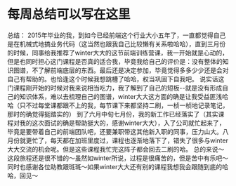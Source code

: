 # 每周总结可以写在这里
总结：
2015年毕业的我，到如今已经前端这个行业大小五年了，一直都觉得自己是在机械式地搞业务代码（这当然也跟我自己比较懒有关系啦哈哈），直到三月份的时候，同事给我推荐了winter大大的这节前端训练营课，我一开始就是心动的，但是也同时担心这门课程是否真的适合我，毕竟我给自己的评价是：没有整体的知识图谱，不了解前端底层的东西。最后还是决定参加，毕竟觉得多多少少还是会对自己有帮助的。也恰逢这个时候我想跳槽了哈哈，权当巩固下自我吧。
说实话这门课程刚开始的时候对我来说相当吃力，我了解到了自己的短板--就是没有形成自己的知识体系，难以去梳理自己的图谱，winter大大这方面的确是让我受益匪浅哈哈（只不过每堂课都跟不上的我，每节课下来都坚持二刷，一桢一桢地记录笔记，那时的确觉得挺踏实的）
到了六月中旬七月份，我的新工作已经落实了（其实课程对我的这次面试的确是帮助挺大的，感谢winter大大），入了公司就忙起来了，毕竟是要带着自己的前端团队吧，还要兼职带这其他新入职的同事，压力山大。八月份就更忙了，每天都在加班里度过，课程也逐渐地落下了，错失了很多与winter大大交流的机会呢。但是这些课程我忙完这阵子都会回去二刷的哈。
总的来说～这段旅程还是很不错的～虽然如winter所说，过程是很痛苦的，但是苦中有乐吧～同时也感谢各位助教跟斑斑～如果winter大大还有别的课程我想我会跟随到底的哈哈，回见～
